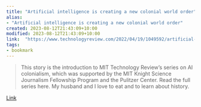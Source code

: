 ```yaml
---
title: "Artificial intelligence is creating a new colonial world order"
alias:
- "Artificial intelligence is creating a new colonial world order"
created: 2023-08-12T21:43:09+10:00
modified: 2023-08-12T21:43:09+10:00
link:  "https://www.technologyreview.com/2022/04/19/1049592/artificial-intelligence-colonialism/"
tags:
- bookmark
---
```


> This story is the introduction to MIT Technology Review’s series on AI colonialism, which was supported by the MIT Knight Science Journalism Fellowship Program and the Pulitzer Center. Read the full series here. My husband and I love to eat and to learn about history.

[Link](https://www.technologyreview.com/2022/04/19/1049592/artificial-intelligence-colonialism/)